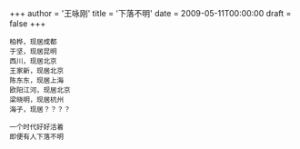 +++
author = '王咏刚'
title = '下落不明'
date = 2009-05-11T00:00:00
draft = false
+++

<div class="poem">

```
柏桦，现居成都
于坚，现居昆明
西川，现居北京
王家新，现居北京
陈东东，现居上海
欧阳江河，现居北京
梁晓明，现居杭州
海子，现居？？？？

一个时代好好活着
即便有人下落不明
```

</div>
